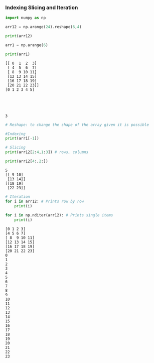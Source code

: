 ### Indexing Slicing and Iteration


```python
import numpy as np
```


```python
arr12 = np.arange(24).reshape(6,4)

print(arr12)

arr1 = np.arange(6)

print(arr1)
```

    [[ 0  1  2  3]
     [ 4  5  6  7]
     [ 8  9 10 11]
     [12 13 14 15]
     [16 17 18 19]
     [20 21 22 23]]
    [0 1 2 3 4 5]





    3




```python
# Reshape: to change the shape of the array given it is possible

#Indexing
print(arr1[-1])

# Slicing
print(arr12[2:4,1:3]) # rows, columns

print(arr12[4:,2:])
```

    5
    [[ 9 10]
     [13 14]]
    [[18 19]
     [22 23]]



```python
# Iteration
for i in arr12: # Prints row by row
    print(i)
    
for i in np.nditer(arr12): # Prints single items
    print(i)
```

    [0 1 2 3]
    [4 5 6 7]
    [ 8  9 10 11]
    [12 13 14 15]
    [16 17 18 19]
    [20 21 22 23]
    0
    1
    2
    3
    4
    5
    6
    7
    8
    9
    10
    11
    12
    13
    14
    15
    16
    17
    18
    19
    20
    21
    22
    23

